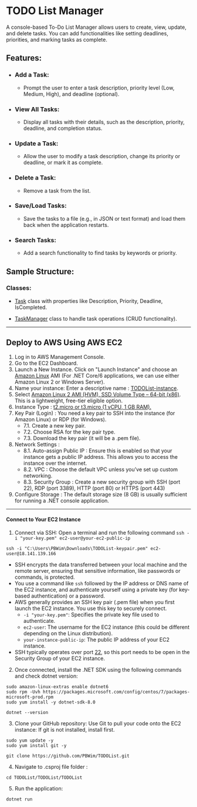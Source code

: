 # TODO List Manager

A console-based To-Do List Manager allows users to create, view, update, and delete tasks. You can add functionalities like setting deadlines, priorities, and marking tasks as complete.

## Features:
- ### Add a Task:
   - Prompt the user to enter a task description, priority level (Low, Medium, High), and deadline (optional).

- ### View All Tasks:
   - Display all tasks with their details, such as the description, priority, deadline, and completion status.

- ### Update a Task:
   - Allow the user to modify a task description, change its priority or deadline, or mark it as complete.

- ### Delete a Task:
   - Remove a task from the list.

- ### Save/Load Tasks:
   - Save the tasks to a file (e.g., in JSON or text format) and load them back when the application restarts.

- ### Search Tasks:
   - Add a search functionality to find tasks by keywords or priority.

## Sample Structure:
### Classes:
- <ins>Task</ins> class with properties like Description, Priority, Deadline, IsCompleted.

- <ins>TaskManager</ins> class to handle task operations (CRUD functionality).

----

## Deploy to AWS Using AWS EC2

1. Log in to AWS Management Console.
2. Go to the EC2 Dashboard.
3. Launch a New Instance. Click on "Launch Instance" and choose an <ins>Amazon Linux</ins> AMI (For .NET Core/6 applications, we can use either Amazon Linux 2 or Windows Server).
4. Name your instance: Enter a descriptive name : <ins>TODOList-instance</ins>.
5. Select <ins>Amazon Linux 2 AMI (HVM), SSD Volume Type – 64-bit (x86)</ins>. This is a lightweight, free-tier eligible option.
6. Instance Type : <ins>t2.micro or t3.micro (1 vCPU, 1 GB RAM).</ins>
7. Key Pair (Login) : You need a key pair to SSH into the instance (for Amazon Linux) or RDP (for Windows).
   - 7.1. Create a new key pair.
   - 7.2. Choose RSA for the key pair type.
   - 7.3. Download the key pair (it will be a .pem file).
8. Network Settings :
   - 8.1. Auto-assign Public IP : Ensure this is enabled so that your instance gets a public IP address. This allows you to access the instance over the internet.
   - 8.2. VPC : Choose the default VPC unless you’ve set up custom networking.
   - 8.3. Security Group : Create a new security group with SSH (port 22), RDP (port 3389), HTTP (port 80) or HTTPS (port 443)
9. Configure Storage : The default storage size (8 GB) is usually sufficient for running a .NET console application.

-----

#### Connect to Your EC2 Instance

1. Connect via SSH: Open a terminal and run the following command ```ssh -i "your-key.pem" ec2-user@your-ec2-public-ip```
```
ssh -i "C:\Users\PBWim\Downloads\TODOList-keypair.pem" ec2-user@18.141.139.166
```
* SSH encrypts the data transferred between your local machine and the remote server, ensuring that sensitive information, like passwords or commands, is protected.
* You use a command like ```ssh``` followed by the IP address or DNS name of the EC2 instance, and authenticate yourself using a private key (for key-based authentication) or a password.
* AWS generally provides an SSH key pair (.pem file) when you first launch the EC2 instance. You use this key to securely connect.
   - ```-i "your-key.pem"```: Specifies the private key file used to authenticate.
   - ```ec2-user```: The username for the EC2 instance (this could be different depending on the Linux distribution).
   - ```your-instance-public-ip```: The public IP address of your EC2 instance.
* SSH typically operates over port <ins>22</ins>, so this port needs to be open in the Security Group of your EC2 instance.
  
2. Once connected, install the .NET SDK using the following commands and check dotnet version:
```
sudo amazon-linux-extras enable dotnet6
sudo rpm -Uvh https://packages.microsoft.com/config/centos/7/packages-microsoft-prod.rpm
sudo yum install -y dotnet-sdk-8.0

dotnet --version
```

3. Clone your GitHub repository: Use Git to pull your code onto the EC2 instance:
   If git is not installed, install first.
```
sudo yum update -y
sudo yum install git -y

git clone https://github.com/PBWim/TODOList.git
```

4. Navigate to .csproj file folder :
```
cd TODOList/TODOList/TODOList
```

5. Run the application:
```
dotnet run
```

